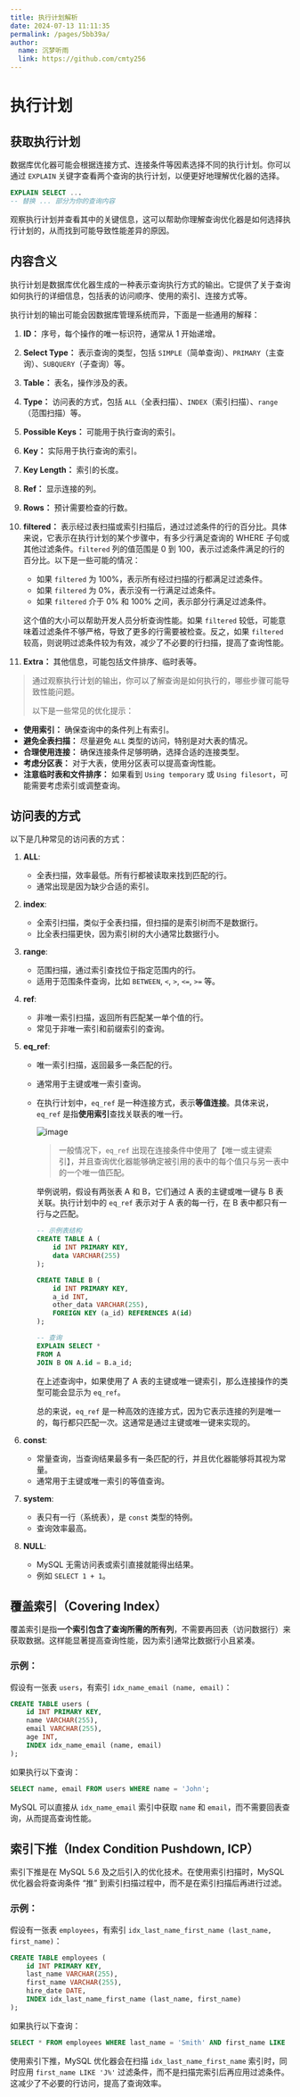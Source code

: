 ```yaml
---
title: 执行计划解析
date: 2024-07-13 11:11:35
permalink: /pages/5bb39a/
author: 
  name: 沉梦听雨
  link: https://github.com/cmty256
---
```



# 执行计划

## 获取执行计划

数据库优化器可能会根据连接方式、连接条件等因素选择不同的执行计划。你可以通过 `EXPLAIN` 关键字查看两个查询的执行计划，以便更好地理解优化器的选择。

```sql
EXPLAIN SELECT ...
-- 替换 ... 部分为你的查询内容
```

观察执行计划并查看其中的关键信息，这可以帮助你理解查询优化器是如何选择执行计划的，从而找到可能导致性能差异的原因。



## 内容含义

执行计划是数据库优化器生成的一种表示查询执行方式的输出。它提供了关于查询如何执行的详细信息，包括表的访问顺序、使用的索引、连接方式等。

执行计划的输出可能会因数据库管理系统而异，下面是一些通用的解释：

1. **ID：** 序号，每个操作的唯一标识符，通常从 1 开始递增。

2. **Select Type：** 表示查询的类型，包括 `SIMPLE`（简单查询）、`PRIMARY`（主查询）、`SUBQUERY`（子查询）等。

3. **Table：** 表名，操作涉及的表。

4. **Type：** 访问表的方式，包括 `ALL`（全表扫描）、`INDEX`（索引扫描）、`range`（范围扫描）等。

5. **Possible Keys：** 可能用于执行查询的索引。

6. **Key：** 实际用于执行查询的索引。

7. **Key Length：** 索引的长度。

8. **Ref：** 显示连接的列。

9. **Rows：** 预计需要检查的行数。

10. **filtered：** 表示经过表扫描或索引扫描后，通过过滤条件的行的百分比。具体来说，它表示在执行计划的某个步骤中，有多少行满足查询的 WHERE 子句或其他过滤条件。`filtered` 列的值范围是 0 到 100，表示过滤条件满足的行的百分比。以下是一些可能的情况：

    - 如果 `filtered` 为 100%，表示所有经过扫描的行都满足过滤条件。
    - 如果 `filtered` 为 0%，表示没有一行满足过滤条件。
    - 如果 `filtered` 介于 0% 和 100% 之间，表示部分行满足过滤条件。

    这个值的大小可以帮助开发人员分析查询性能。如果 `filtered` 较低，可能意味着过滤条件不够严格，导致了更多的行需要被检查。反之，如果 `filtered` 较高，则说明过滤条件较为有效，减少了不必要的行扫描，提高了查询性能。

11. **Extra：** 其他信息，可能包括文件排序、临时表等。

> 通过观察执行计划的输出，你可以了解查询是如何执行的，哪些步骤可能导致性能问题。
>
> 以下是一些常见的优化提示：

- **使用索引：** 确保查询中的条件列上有索引。
- **避免全表扫描：** 尽量避免 `ALL` 类型的访问，特别是对大表的情况。
- **合理使用连接：** 确保连接条件足够明确，选择合适的连接类型。
- **考虑分区表：** 对于大表，使用分区表可以提高查询性能。
- **注意临时表和文件排序：** 如果看到 `Using temporary` 或 `Using filesort`，可能需要考虑索引或调整查询。



## 访问表的方式

以下是几种常见的访问表的方式：

1. **ALL**:

   - 全表扫描，效率最低。所有行都被读取来找到匹配的行。
   - 通常出现是因为缺少合适的索引。

2. **index**:

   - 全索引扫描，类似于全表扫描，但扫描的是索引树而不是数据行。
   - 比全表扫描更快，因为索引树的大小通常比数据行小。

3. **range**:

   - 范围扫描，通过索引查找位于指定范围内的行。
   - 适用于范围条件查询，比如 `BETWEEN`, `<`, `>`, `<=`, `>=` 等。

4. **ref**:

   - 非唯一索引扫描，返回所有匹配某一单个值的行。
   - 常见于非唯一索引和前缀索引的查询。

5. **eq_ref**:

   - 唯一索引扫描，返回最多一条匹配的行。

   - 通常用于主键或唯一索引查询。

   - 在执行计划中，`eq_ref` 是一种连接方式，表示**等值连接**。具体来说，`eq_ref` 是指**使用索引**查找关联表的唯一行。

     ![image](https://cmty256.github.io/imgs-blog/MySQL/image.39g277ea1mg0.webp)

     > 一般情况下，`eq_ref` 出现在连接条件中使用了【唯一或主键索引】，并且查询优化器能够确定被引用的表中的每个值只与另一表中的一个唯一值匹配。

     举例说明，假设有两张表 A 和 B，它们通过 A 表的主键或唯一键与 B 表关联。执行计划中的 `eq_ref` 表示对于 A 表的每一行，在 B 表中都只有一行与之匹配。

     ```sql
     -- 示例表结构
     CREATE TABLE A (
         id INT PRIMARY KEY,
         data VARCHAR(255)
     );
     
     CREATE TABLE B (
         id INT PRIMARY KEY,
         a_id INT,
         other_data VARCHAR(255),
         FOREIGN KEY (a_id) REFERENCES A(id)
     );
     
     -- 查询
     EXPLAIN SELECT *
     FROM A
     JOIN B ON A.id = B.a_id;
     ```

     在上述查询中，如果使用了 A 表的主键或唯一键索引，那么连接操作的类型可能会显示为 `eq_ref`。

     总的来说，`eq_ref` 是一种高效的连接方式，因为它表示连接的列是唯一的，每行都只匹配一次。这通常是通过主键或唯一键来实现的。

6. **const**:

   - 常量查询，当查询结果最多有一条匹配的行，并且优化器能够将其视为常量。
   - 通常用于主键或唯一索引的等值查询。

7. **system**:

   - 表只有一行（系统表），是 `const` 类型的特例。
   - 查询效率最高。

8. **NULL**:

   - MySQL 无需访问表或索引直接就能得出结果。
   - 例如 `SELECT 1 + 1`。



## 覆盖索引（Covering Index）

覆盖索引是指**一个索引包含了查询所需的所有列**，不需要再回表（访问数据行）来获取数据。这样能显著提高查询性能，因为索引通常比数据行小且紧凑。

### 示例：

假设有一张表 `users`，有索引 `idx_name_email (name, email)`：

```sql
CREATE TABLE users (
    id INT PRIMARY KEY,
    name VARCHAR(255),
    email VARCHAR(255),
    age INT,
    INDEX idx_name_email (name, email)
);
```

如果执行以下查询：

```sql
SELECT name, email FROM users WHERE name = 'John';
```

MySQL 可以直接从 `idx_name_email` 索引中获取 `name` 和 `email`，而不需要回表查询，从而提高查询性能。



## 索引下推（Index Condition Pushdown, ICP）

索引下推是在 MySQL 5.6 及之后引入的优化技术。在使用索引扫描时，MySQL 优化器会将查询条件 “推” 到索引扫描过程中，而不是在索引扫描后再进行过滤。

### 示例：

假设有一张表 `employees`，有索引 `idx_last_name_first_name (last_name, first_name)`：

```sql
CREATE TABLE employees (
    id INT PRIMARY KEY,
    last_name VARCHAR(255),
    first_name VARCHAR(255),
    hire_date DATE,
    INDEX idx_last_name_first_name (last_name, first_name)
);
```

如果执行以下查询：

```sql
SELECT * FROM employees WHERE last_name = 'Smith' AND first_name LIKE 'J%';
```

使用索引下推，MySQL 优化器会在扫描 `idx_last_name_first_name` 索引时，同时应用 `first_name LIKE 'J%'` 过滤条件，而不是扫描完索引后再应用过滤条件。这减少了不必要的行访问，提高了查询效率。

